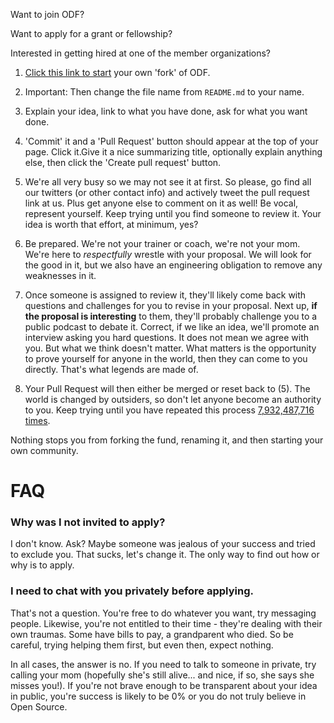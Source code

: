 Want to join ODF?

Want to apply for a grant or fellowship?

Interested in getting hired at one of the member organizations?

1. [Click this link to start](https://github.com/OpenDefenseFund/monorepo/edit/main/how-to-apply-for-funding-or-speak/README.md) your own 'fork' of ODF.

2. Important: Then change the file name from `README.md` to your name.

3. Explain your idea, link to what you have done, ask for what you want done.

4. 'Commit' it and a 'Pull Request' button should appear at the top of your page. Click it.Give it a nice summarizing title, optionally explain anything else, then click the 'Create pull request' button.

5. We're all very busy so we may not see it at first. So please, go find all our twitters (or other contact info) and actively tweet the pull request link at us. Plus get anyone else to comment on it as well! Be vocal, represent yourself. Keep trying until you find someone to review it. Your idea is worth that effort, at minimum, yes?

6. Be prepared. We're not your trainer or coach, we're not your mom. We're here to *respectfully* wrestle with your proposal. We will look for the good in it, but we also have an engineering obligation to remove any weaknesses in it.

7. Once someone is assigned to review it, they'll likely come back with questions and challenges for you to revise in your proposal. Next up, **if the proposal is interesting** to them, they'll probably challenge you to a public podcast to debate it. Correct, if we like an idea, we'll promote an interview asking you hard questions. It does not mean we agree with you. But what we think doesn't matter. What matters is the opportunity to prove yourself for anyone in the world, then they can come to you directly. That's what legends are made of.

8. Your Pull Request will then either be merged or reset back to (5). The world is changed by outsiders, so don't let anyone become an authority to you. Keep trying until you have repeated this process [7,932,487,716 times](https://www.worldometers.info/world-population/).

Nothing stops you from forking the fund, renaming it, and then starting your own community.

# FAQ

### Why was I not invited to apply?

I don't know. Ask? Maybe someone was jealous of your success and tried to exclude you. That sucks, let's change it. The only way to find out how or why is to apply.

### I need to chat with you privately before applying.

That's not a question. You're free to do whatever you want, try messaging people. Likewise, you're not entitled to their time - they're dealing with their own traumas. Some have bills to pay, a grandparent who died. So be careful, trying helping them first, but even then, expect nothing.

In all cases, the answer is no. If you need to talk to someone in private, try calling your mom (hopefully she's still alive... and nice, if so, she says she misses you!). If you're not brave enough to be transparent about your idea in public, you're success is likely to be 0% or you do not truly believe in Open Source.
